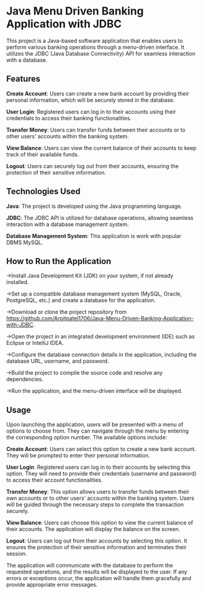 # Java Menu Driven Banking Application with JDBC

This project is a Java-based software application that enables users to perform various banking operations through a menu-driven interface. It utilizes the JDBC (Java Database Connectivity) API for seamless interaction with a database.

## Features
**Create Account**: Users can create a new bank account by providing their personal information, which will be securely stored in the database.

**User Login**: Registered users can log in to their accounts using their credentials to access their banking functionalities.

**Transfer Money**: Users can transfer funds between their accounts or to other users' accounts within the banking system.

**View Balance**: Users can view the current balance of their accounts to keep track of their available funds.

**Logout**: Users can securely log out from their accounts, ensuring the protection of their sensitive information.

## Technologies Used
**Java**: The project is developed using the Java programming language.

**JDBC**: The JDBC API is utilized for database operations, allowing seamless interaction with a database management system.

**Database Management System**: This application is work with popular DBMS MySQL.

## How to Run the Application
->Install Java Development Kit (JDK) on your system, if not already installed.

->Set up a compatible database management system (MySQL, Oracle, PostgreSQL, etc.) and create a database for the application.

->Download or clone the project repository from https://github.com/Arpitpatel1706/Java-Menu-Driven-Banking-Application-with-JDBC.

->Open the project in an integrated development environment (IDE) such as Eclipse or IntelliJ IDEA.

->Configure the database connection details in the application, including the database URL, username, and password.

->Build the project to compile the source code and resolve any dependencies.

->Run the application, and the menu-driven interface will be displayed.

## Usage
Upon launching the application, users will be presented with a menu of options to choose from. They can navigate through the menu by entering the corresponding option number. The available options include:

**Create Account**: Users can select this option to create a new bank account. They will be prompted to enter their personal information.

**User Login**: Registered users can log in to their accounts by selecting this option. They will need to provide their credentials (username and password) to access their account functionalities.

**Transfer Money**: This option allows users to transfer funds between their own accounts or to other users' accounts within the banking system. Users will be guided through the necessary steps to complete the transaction securely.

**View Balance**: Users can choose this option to view the current balance of their accounts. The application will display the balance on the screen.

**Logout**: Users can log out from their accounts by selecting this option. It ensures the protection of their sensitive information and terminates their session.

The application will communicate with the database to perform the requested operations, and the results will be displayed to the user. If any errors or exceptions occur, the application will handle them gracefully and provide appropriate error messages.
